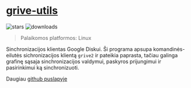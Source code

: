 # [grive-utils](https://github.com/OzymandiasTheGreat/grive-utils)

![stars](https://img.shields.io/github/stars/OzymandiasTheGreat/grive-utils.svg?style=social)
![downloads](https://img.shields.io/github/downloads/OzymandiasTheGreat/grive-utils/total.svg?style=social)

<div class="gallery"></div>

> Palaikomos platformos: <span class="platform">Linux</span>

Sinchronizacijos klientas Google Diskui. Ši programa apsupa komandinės-eilutės sichronizacijos klientą `grive2` ir pateikia paprasta, tačiau galinga grafinę sąsaja sinchronizacijos valdymui, paskyros prijungimui ir pasirinkimui ką sinchronizuoti.


<div class="more">

Daugiau [github puslapyje](https://github.com/OzymandiasTheGreat/grive-utils)

</div>
